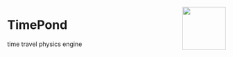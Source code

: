 <img align="right" height="100" src="http://todepond.com/IMG/TimePondLegend@0.25x.png"><!-->

# TimePond
time travel physics engine
